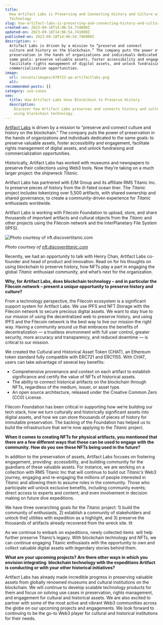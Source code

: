 ```yaml
---
title:
  How Artifact Labs is Preserving and Connecting History and Culture with Blockchain
  Technology
slug: how-artifact-labs-is-preserving-and-connecting-history-and-culture-using-the-blockchain
created-on: 2023-09-18T14:06:54.734000Z
updated-on: 2023-09-18T14:06:54.741000Z
published-on: 2023-09-18T14:06:54.746000Z
description: >-
  Artifact Labs is driven by a mission to “preserve and connect
  culture and history on the blockchain.” The company puts the power of
  preservation in the hands of organizations and individuals dedicated to the
  same goals: preserve valuable assets, foster accessibility and engagement,
  facilitate rights management of digital assets, and unlock fundraising and
  commercialization opportunities.
image:
  url: /assets/images/070723-qa-artifactlabs.png
  alt:
recommended-posts: []
category: use-cases
seo:
  title: How Artifact Labs Uses Blockchain to Preserve History
  description:
    Discover how Artifact Labs preserves and connects history and culture
    using blockchain technology.
---
```


[Artifact Labs](https://www.artifactlabs.com/) is driven by a mission to “preserve and connect culture and history on the blockchain.” The company puts the power of preservation in the hands of organizations and individuals dedicated to the same goals: to preserve valuable assets, foster accessibility and engagement, facilitate rights management of digital assets, and unlock fundraising and commercialization opportunities.

Historically, Artifact Labs has worked with museums and newspapers to preserve their collections using Web3 tools. Now they’re taking on a much larger project: the shipwreck _Titanic_.

Artifact Labs has partnered with E/M Group and its affiliate RMS Titanic Inc. to preserve pieces of history from the ill-fated ocean liner. The _Titanic_ project includes tokenizing over 5,500 artifacts, with shared ownership and shared governance, to create a community-driven experience for _Titanic_ enthusiasts worldwide.

Artifact Labs is working with Filecoin Foundation to upload, store, and share thousands of important artifacts and cultural objects from the _Titanic_ and other projects using the Filecoin network and the InterPlanetary File System (IPFS).

![Photo courtesy of nft.discovertitanic.com ](/assets/images/image1.png)

_Photo courtsey of [nft.discovertitanic.com](http://nft.discovertitanic.com/)_

Recently, we had an opportunity to talk with Henry Chan, Artifact Labs co-founder and head of product and innovation. Read on for his thoughts on using blockchain to preserve history, how NFTs play a part in engaging the global _Titanic_ enthusiast community, and what’s next for the organization.

**Why, for Artifact Labs, does blockchain technology – and in particular the Filecoin network – present a unique opportunity to preserve history and culture?**

From a technology perspective, the Filecoin ecosystem is a significant support system for Artifact Labs. We use IPFS and NFT.Storage with the Filecoin network to secure precious digital assets. We want to stay true to our mission of using the decentralized web to preserve history, and using IPFS and the Filecoin network is the best way to live our mission the right way. Having a community around us that embraces the benefits of decentralization — a trustless environment with full user control, greater security, more accuracy and transparency, and reduced downtime — is critical to our mission.

We created the Cultural and Historical Asset Token (CHAT), an Ethereum token standard fully compatible with ERC721 and ERC1155. With CHAT, users can take advantage of several key benefits:

- Comprehensive provenance and context on each artifact to establish significance and certify the value of NFTs of historical assets.
- The ability to connect historical artifacts on the blockchain through NFTs, regardless of the medium, issuer, or asset type.
- An open source architecture, released under the Creative Common Zero (CC0) License.

Filecoin Foundation has been critical in supporting how we’re building our tech stack, how we turn culturally and historically significant assets into digital assets, and how we can store thousands of pieces of history for immutable preservation. The backing of the Foundation has helped us to build the infrastructure that we’re now applying to the _Titanic_ project.

**When it comes to creating NFTs for physical artifacts, you mentioned that there are a few different ways that those can be used to engage with the community. How do you see these NFTs being used in the future?**

In addition to the preservation of assets, Artifact Labs focuses on fostering engagement, providing  accessibility, and building community for the guardians of these valuable assets. For instance, we are working on a collection with RMS Titanic Inc that will continue to build out _Titanic’s_ Web3 journey, engaging and re-engaging the millions of people interested in _Titanic_ and allowing them to assume roles in the community. Those who participate will unlock exclusive benefits, including community events; direct access to experts and content; and even involvement in decision making on future dive expeditions.

We have three overarching goals for the _Titanic_ project: 1) build the community of enthusiasts, 2) establish a community of stakeholders and unlock theƒ utilities with expedition as a highlight, and 3) preserve the thousands of artifacts already recovered from the wreck site. tit

As we continue to embark on expeditions, newly collected items  will help further preserve Titanic’s legacy. With blockchain technology and NFTs, we can continue engaging Titanic enthusiasts with the opportunity to own and collect valuable digital assets with legendary stories behind them.

**What are your upcoming projects? Are there other ways in which you envision integrating  blockchain technology with the expeditions Artifact is conducting or with your other historical initiatives?**

Artifact Labs has already made incredible progress in preserving valuable assets from globally renowned museums and cultural institutions on the blockchain. We will continue to develop scalable technology products for them and focus on solving use cases in preservation, rights management, and engagement for cultural and historical assets. We are also excited to partner with some of the most active and vibrant Web3 communities across the globe on our upcoming projects and engagements. We look forward to continuing to be the go-to Web3 player for cultural and historical institutions for their needs.
